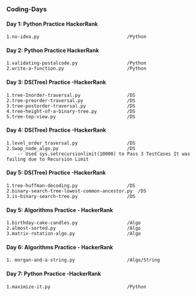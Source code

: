 ### Coding-Days

#### Day 1: Python Practice HackerRank 
	1.no-idea.py 								/Python		

#### Day 2: Python Practice HackerRank
	1.validating-postalcode.py 					/Python
	2.write-a-function.py						/Python

#### Day 3: DS(Tree) Practice -HackerRank
	1.tree-Inorder-traversal.py					/DS
	2.tree-preorder-traversal.py				/DS
	3.tree-postorder-traversal.py				/DS
	4.tree-height-of-a-binary-tree.py			/DS
	5.tree-top-view.py							/DS

#### Day 4: DS(Tree) Practice -HackerRank
	1.level_order_traversal.py					/DS
	2.Swap_node_algo.py							/DS
		-- Used	sys.setrecursionlimit(10000) to Pass 3 TestCases It was failing due to Recursion Limit  
	
#### Day 5: DS(Tree) Practice -HackerRank
	1.tree-huffman-decoding.py					/DS
	2.binary-search-tree-lowest-common-ancestor.py	/DS
	3.is-binary-search-tree.py					/DS
	
#### Day 5: Algorithms Practice - HackerRank
	1.birthday-cake-candles.py					/Algo
	2.almost-sorted.py							/Algo
	3.matrix-rotation-algo.py					/Algo
	
#### Day 6: Algorithms Practice - HackerRank
	1. morgan-and-a-string.py					/Algo/String
	
#### Day 7: Python Practice -HackerRank 
	1.maximize-it.py							/Python
	
